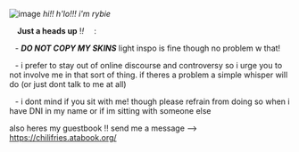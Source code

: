 ![image](https://media.discordapp.net/attachments/854614425633423401/1167711860313829407/51f06143.gif?ex=67266faa&is=67251e2a&hm=31d445d66a52455531c650692455d1a328f6bb2bca27ea1306fbb55737bcae0e&) _hi!! h'lo!!! i'm rybie_

⠀ **Just a heads up** !*!* ⠀ :

⠀- ***DO NOT COPY MY SKINS*** light inspo is fine though no problem w that!

⠀- i prefer to stay out of online discourse and controversy so i urge you to not involve me in that sort of thing. if theres a problem a simple whisper will do (or just dont talk to me at all)

⠀- i dont mind if you sit with me! though please refrain from doing so when i have DNI in my name or if im sitting with someone else

also heres my ‎‎guestbook !! send me a message 
--> https://chilifries.atabook.org/

